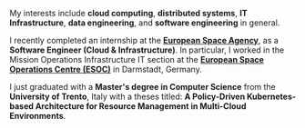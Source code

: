 


My interests include **cloud computing**, **distributed systems**, **IT Infrastructure**, **data engineering**, and **software engineering** in general.

I recently completed an internship at the [**European Space Agency**](https://www.esa.int/), as a **Software Engineer (Cloud & Infrastructure)**. In particular, I worked in the Mission Operations Infrastructure IT section at the [**European Space Operations Centre (ESOC)**](https://www.esa.int/About_Us/ESOC) in Darmstadt, Germany.

I just graduated with a **Master's degree in Computer Science** from the **University of Trento**, Italy with a theses titled: **A Policy-Driven Kubernetes-based Architecture for Resource Management in Multi-Cloud Environments**. 

<br>
